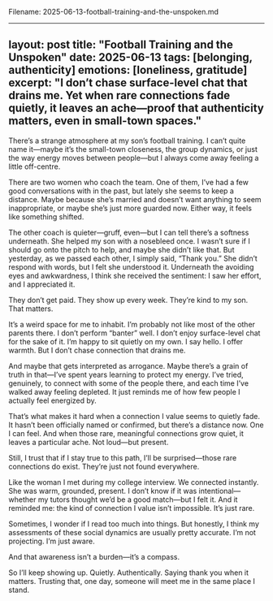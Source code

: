 Filename: 2025-06-13-football-training-and-the-unspoken.md

---
layout: post
title: "Football Training and the Unspoken"
date: 2025-06-13
tags: [belonging, authenticity]
emotions: [loneliness, gratitude]
excerpt: "I don’t chase surface-level chat that drains me. Yet when rare connections fade quietly, it leaves an ache—proof that authenticity matters, even in small-town spaces."
---

There’s a strange atmosphere at my son’s football training. I can’t quite name it—maybe it’s the small-town closeness, the group dynamics, or just the way energy moves between people—but I always come away feeling a little off-centre.

There are two women who coach the team. One of them, I’ve had a few good conversations with in the past, but lately she seems to keep a distance. Maybe because she’s married and doesn’t want anything to seem inappropriate, or maybe she’s just more guarded now. Either way, it feels like something shifted.

The other coach is quieter—gruff, even—but I can tell there’s a softness underneath. She helped my son with a nosebleed once. I wasn’t sure if I should go onto the pitch to help, and maybe she didn’t like that. But yesterday, as we passed each other, I simply said, “Thank you.” She didn’t respond with words, but I felt she understood it. Underneath the avoiding eyes and awkwardness, I think she received the sentiment: I saw her effort, and I appreciated it.

They don’t get paid. They show up every week. They’re kind to my son. That matters.

It’s a weird space for me to inhabit. I’m probably not like most of the other parents there. I don’t perform “banter” well. I don’t enjoy surface-level chat for the sake of it. I’m happy to sit quietly on my own. I say hello. I offer warmth. But I don’t chase connection that drains me.

And maybe that gets interpreted as arrogance. Maybe there’s a grain of truth in that—I’ve spent years learning to protect my energy. I’ve tried, genuinely, to connect with some of the people there, and each time I’ve walked away feeling depleted. It just reminds me of how few people I actually feel energized by.

That’s what makes it hard when a connection I value seems to quietly fade. It hasn’t been officially named or confirmed, but there’s a distance now. One I can feel. And when those rare, meaningful connections grow quiet, it leaves a particular ache. Not loud—but present.

Still, I trust that if I stay true to this path, I’ll be surprised—those rare connections do exist. They’re just not found everywhere.

Like the woman I met during my college interview. We connected instantly. She was warm, grounded, present. I don’t know if it was intentional—whether my tutors thought we’d be a good match—but I felt it. And it reminded me: the kind of connection I value isn’t impossible. It’s just rare.

Sometimes, I wonder if I read too much into things. But honestly, I think my assessments of these social dynamics are usually pretty accurate. I’m not projecting. I’m just aware.

And that awareness isn’t a burden—it’s a compass.

So I’ll keep showing up. Quietly. Authentically. Saying thank you when it matters. Trusting that, one day, someone will meet me in the same place I stand.
